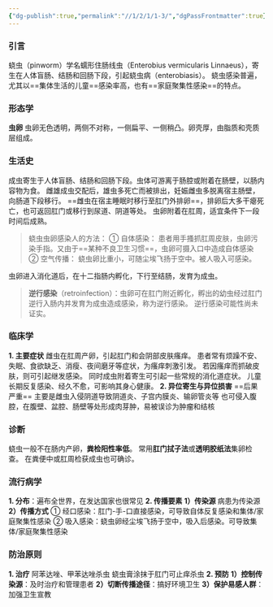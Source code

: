 ```yaml
---
{"dg-publish":true,"permalink":"//1/2/1/1-3/","dgPassFrontmatter":true}
---
```



### 引言
蛲虫（pinworm）学名蠕形住肠线虫（Enterobius vermicularis Linnaeus），寄生在人体盲肠、结肠和回肠下段，引起蛲虫病（enterobiasis）。
蛲虫感染普遍，尤其以==集体生活的儿童==感染率高，也有==家庭聚集性感染==的特点。
### 形态学
**虫卵**
虫卵无色透明，两侧不对称，一侧扁平、一侧稍凸。卵壳厚，由脂质和壳质层组成。
### 生活史
成虫寄生于人体盲肠、结肠和回肠下段。虫体可游离于肠腔或附着在肠壁，以肠内容物为食。
雌雄成虫交配后，雄虫多死亡而被排出，妊娠雌虫多脱离宿主肠壁，向肠道下段移行。
==雌虫在宿主睡眠时移行至肛门外排卵==，排卵后大多干瘪死亡，也可返回肛门或移行到尿道、阴道等处。
虫卵附着在肛周，适宜条件下一段时间后成熟。
> 蛲虫虫卵感染人的方法：
> ① 自体感染：
>     患者用手搔抓肛周皮肤，虫卵污染手指。又由于==某种不良卫生习惯==，虫卵可摄入口中造成自体感染
> ② 空气传播：
>     蛲虫卵比重小，可随尘埃飞扬于空中。被人吸入可感染。

虫卵进入消化道后，在十二指肠内孵化，下行至结肠，发育为成虫。
> **逆行感染**（retroinfection）：虫卵可在肛门附近孵化，孵出的幼虫经过肛门逆行入肠内并发育为成虫造成感染，称为逆行感染。
> 逆行感染可能性尚未证实。
### 临床学
**1. 主要症状**
    雌虫在肛周产卵，引起肛门和会阴部皮肤瘙痒。
    患者常有烦躁不安、失眠、食欲缺乏、消瘦、夜间磨牙等症状，为瘙痒刺激引发。
    若因瘙痒而抓破皮肤，则可引起继发感染。
    同时成虫附着寄生可引起一些常规的消化道症状。
    儿童长期反复感染、经久不愈，可影响其身心健康。
**2. 异位寄生与异位损害**
    ==后果严重==
    主要是雌虫入侵阴道导致阴道炎、子宫内膜炎、输卵管炎等
    也可侵入腹腔，在腹壁、盆腔、肠壁等处形成肉芽肿，易被误诊为肿瘤和结核
### 诊断
蛲虫一般不在肠内产卵，**粪检阳性率低**。
常用**肛门拭子法**或**透明胶纸法**集卵检查。
在粪便中或肛周检获成虫也可确诊。
### 流行病学
**1. 分布**：遍布全世界，在发达国家也很常见
**2. 传播要素**
    **1）传染源**
         病患为传染源
    **2）传播方式**
         ① 经口感染：肛门-手-口直接感染，可导致自体反复感染和集体/家庭聚集性感染
         ② 吸入感染：蛲虫卵经尘埃飞扬于空中，吸入后感染。可导致集体/家庭聚集性感染
### 防治原则
**1. 治疗**
    阿苯达唑、甲苯达唑杀虫
    蛲虫膏涂抹于肛门可止痒杀虫
**2. 预防**
    **1）控制传染源**：及时治疗和管理患者
    **2）切断传播途径**：搞好环境卫生
    **3）保护易感人群**：加强卫生宣教